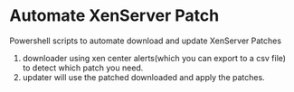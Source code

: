 Automate XenServer Patch
======================

Powershell scripts to automate download and update XenServer Patches

1. downloader using xen center alerts(which you can export to a csv file) to detect which patch you need.
2. updater will use the patched downloaded and apply the patches.
